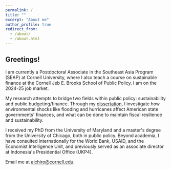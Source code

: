 ```yaml
---
permalink: /
title: ""
excerpt: "About me"
author_profile: true
redirect_from: 
  - /about/
  - /about.html
---
```



<h2> Greetings! </h2>

I am currently a Postdoctoral Associate in the Southeast Asia Program (SEAP) at Cornell University, where I also teach a course on sustainable finance at the Cornell Jeb E. Brooks School of Public Policy. I am on the 2024-25 job market.

My research attempts to bridge two fields within public policy: sustainability and public budgeting/finance. Through my [dissertation](https://drum.lib.umd.edu/items/f13a8fd1-29b3-4794-bb0f-bf9caaf5f483), I investigate how environmental shocks like flooding and hurricanes affect American state governments' finances, and what can be done to maintain fiscal resilience and sustainability.

I received my PhD from the University of Maryland and a master's degree from the University of Chicago, both in public policy. Beyond academia, I have consulted internationally for the World Bank, USAID, and the Economist Intelligence Unit, and previously served as an associate director at Indonesia's Presidential Office (UKP4).

Email me at [aichiro@cornell.edu](mailto:aichiro@cornell.edu).
